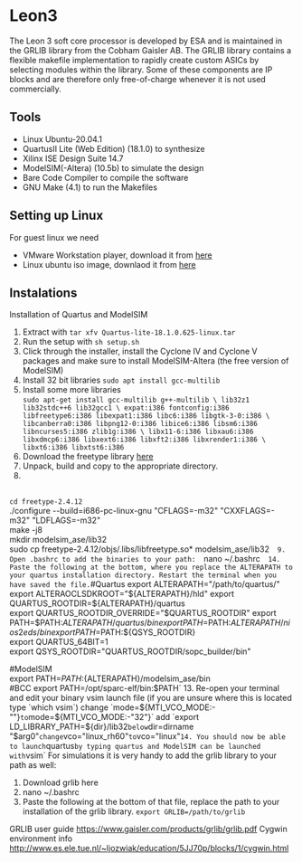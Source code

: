 # Leon3
The Leon 3 soft core processor is developed by ESA and is maintained in the GRLIB library from the Cobham Gaisler AB. The GRLIB library contains a flexible makefile implementation to rapidly create custom ASICs by selecting modules within the library. Some of these components are IP blocks and are therefore only free-of-charge whenever it is not used commercially.

## Tools
- Linux Ubuntu-20.04.1
- QuartusII Lite (Web Edition) (18.1.0) to synthesize
- Xilinx ISE Design Suite 14.7
- ModelSIM(-Altera) (10.5b) to simulate the design
- Bare Code Compiler to compile the software
- GNU Make (4.1) to run the Makefiles

## Setting up Linux
For guest linux we need

- VMware Workstation player, download it from [here](https://my.vmware.com/en/web/vmware/downloads/details?downloadGroup=PLAYER-1610&productId=1039&rPId=55792)
- Linux ubuntu iso image, downlaod it from [here](https://ubuntu.com/download/desktop) 

## Instalations
Installation of Quartus and ModelSIM
1. Extract with `tar xfv Quartus-lite-18.1.0.625-linux.tar`
2. Run the setup with `sh setup.sh`  
3. Click through the installer, install the Cyclone IV and Cyclone V packages and make sure to install ModelSIM-Altera (the free version of ModelSIM)
4. Install 32 bit libraries `sudo apt install gcc-multilib`
5. Install some more libraries  
`sudo apt-get install gcc-multilib g++-multilib \
lib32z1 lib32stdc++6 lib32gcc1 \
expat:i386 fontconfig:i386 libfreetype6:i386 libexpat1:i386 libc6:i386 libgtk-3-0:i386 \
libcanberra0:i386 libpng12-0:i386 libice6:i386 libsm6:i386 libncurses5:i386 zlib1g:i386 \
libx11-6:i386 libxau6:i386 libxdmcp6:i386 libxext6:i386 libxft2:i386 libxrender1:i386 \
libxt6:i386 libxtst6:i386`  
6. Download the freetype library [here](http://download.savannah.gnu.org/releases/freetype/freetype-2.4.12.tar.bz2)  
7. Unpack, build and copy to the appropriate directory.
8. 
<br> `cd freetype-2.4.12` <br>
./configure --build=i686-pc-linux-gnu "CFLAGS=-m32" "CXXFLAGS=-m32" "LDFLAGS=-m32"  
make -j8  
mkdir modelsim_ase/lib32  
sudo cp freetype-2.4.12/objs/.libs/libfreetype.so* modelsim_ase/lib32`  
9. Open .bashrc to add the binaries to your path:  
`nano ~/.bashrc`  
14. Paste the following at the bottom, where you replace the ALTERAPATH to your quartus installation directory. Restart the terminal when you have saved the file.
`#Quartus
export ALTERAPATH="/path/to/quartus/"  
export ALTERAOCLSDKROOT="${ALTERAPATH}/hld"  
export QUARTUS_ROOTDIR=${ALTERAPATH}/quartus  
export QUARTUS_ROOTDIR_OVERRIDE="$QUARTUS_ROOTDIR"  
export PATH=$PATH:${ALTERAPATH}/quartus/bin  
export PATH=$PATH:${ALTERAPATH}/nios2eds/bin  
export PATH=$PATH:${QSYS_ROOTDIR}  
export QUARTUS_64BIT=1  
export QSYS_ROOTDIR="QUARTUS_ROOTDIR/sopc_builder/bin"  

#ModelSIM  
export PATH=$PATH:${ALTERAPATH}/modelsim_ase/bin  
#BCC
export PATH=/opt/sparc-elf/bin:$PATH`  
13. Re-open your terminal and edit your binary vsim launch file (if you are unsure where this is located type `which vsim`)
change `mode=${MTI_VCO_MODE:-""}` to `mode=${MTI_VCO_MODE:-"32"}` add `export LD_LIBRARY_PATH=${dir}/lib32` below `dir=dirname "$arg0"` change `vco="linux_rh60"` to `vco="linux"`
14. You should now be able to launch `quartus` by typing quartus and ModelSIM can be launched with `vsim`
For simulations it is very handy to add the grlib library to your path as well:

 1. Download grlib here
 2. nano ~/.bashrc
 3. Paste the following at the bottom of that file, replace the path to your installation of the grlib library.
 `export GRLIB=/path/to/grlib`

   




GRLIB user guide https://www.gaisler.com/products/grlib/grlib.pdf
Cygwin environment info
http://www.es.ele.tue.nl/~ljozwiak/education/5JJ70p/blocks/1/cygwin.html
